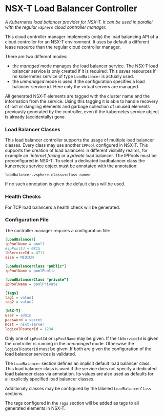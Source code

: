 # NSX-T Load Balancer Controller

*A Kubernetes load balancer provider for NSX-T. It can be used in parallel with
the regular `vSphere` cloud controller manager.*

This cloud controller manager implements (only) the load balancing API of
a cloud controller for an NSX-T environment. It uses by default a different
lease resource than the regular cloud controller manager.

There are two different modes:
- the *managed* mode manages the load balancer service. The NSX-T load balancer
  service is only created if it is required.
  This saves resources if no kubernetes service of type `LoadBalancer` is
  actually used.
- the *unmanaged* mode is used if the configuration specifies a load balancer service id. Here only the virtual servers are managed.
  
All generated NSX-T elements are tagged with the cluster name and the information
from the service. Using this tagging it is able to handle recovery
of lost or dangling elements and garbage collection of unused elements
previously generated by the controller, even if the kubernetes service object
is already (accidentally) gone.
  
### Load Balancer Classes

This load balancer controller supports the usage of multiple load balancer
classes. Every class may use another `IPPool` configured in NSX-T.
This supports the creation of load balancers in different visibility realms,
for example an `*internet facing* or a *private* load balancer. The
IPPools must be preconfigured in NSX-T. To select a dedicated loadbalancer
class the kunernetes service object must be annotated with the annotation:

```
loadbalancer.vsphere.class=<class name>
```

If no such annotation is given the default class will be used.

### Health Checks

For TCP load balancers a health check will be generated.

### Configuration File

The controller manager requires a configuration file:

```ini
[LoadBalancer]
ipPoolName = pool1
#ipPoolId = 0815
lbServiceId = 4711
size = MEDIUM

[LoadBalancerClass "public"]
ipPoolName = poolPublic

[LoadBalancerClass "private"]
ipPoolName = poolPrivate

[Tags]
tag1 = value1
tag2 = value2

[NSX-T]
user = admin
password = secret
host = nsxt-server
logicalRouterId = 1234
```

Only one of `ipPoolId` or `ipPoolName` may be given.
If the `lbServiceId` is given the controller is running in the *unmanaged*
mode. Otherwise the `logicalRouterId` must be given. If both
are given the configuration of the load balancer services is validated.

The `LoadBalancer` section defines an implicit default load balancer class. This
load balancer class is used if the service does not specify a dedicated
load balancer class via annotation. Its values are also used as defaults
for all explicitly specified load balancer classes.

Additionaly classes may be configured by the labeled `LoadBalancerClass`
sections.

The tags configured in the `Tags` section will be added as tags to all
generated elements in NSX-T.
